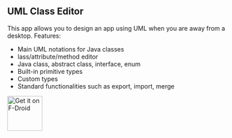UML Class Editor
----------------

This app allows you to design an app using UML when you are away from a desktop. Features:

* Main UML notations for Java classes
* lass/attribute/method editor
* Java class, abstract class, interface, enum
* Built-in primitive types
* Custom types
* Standard functionalities such as export, import, merge

[<img src="https://fdroid.gitlab.io/artwork/badge/get-it-on.png"
     alt="Get it on F-Droid"
     height="80">](https://f-droid.org/packages/com.nathaniel.motus.umlclasseditor/)
